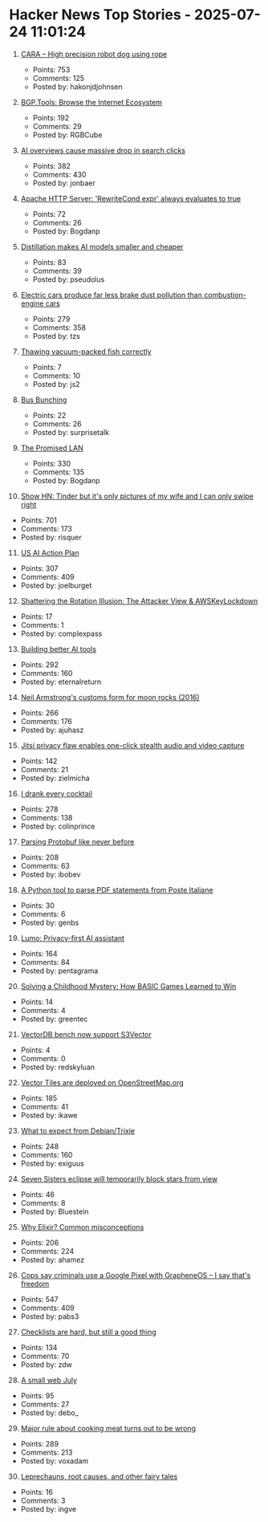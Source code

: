 # Hacker News Top Stories - 2025-07-24 11:01:24

1. [CARA – High precision robot dog using rope](https://www.aaedmusa.com/projects/cara)
   - Points: 753
   - Comments: 125
   - Posted by: hakonjdjohnsen

2. [BGP.Tools: Browse the Internet Ecosystem](https://bgp.tools/)
   - Points: 192
   - Comments: 29
   - Posted by: RGBCube

3. [AI overviews cause massive drop in search clicks](https://arstechnica.com/ai/2025/07/research-shows-google-ai-overviews-reduce-website-clicks-by-almost-half/)
   - Points: 382
   - Comments: 430
   - Posted by: jonbaer

4. [Apache HTTP Server: 'RewriteCond expr' always evaluates to true](https://github.com/apache/httpd/commit/8abb3d06b23975705ebcf4bf4476464fd0b9bd0b)
   - Points: 72
   - Comments: 26
   - Posted by: Bogdanp

5. [Distillation makes AI models smaller and cheaper](https://www.quantamagazine.org/how-distillation-makes-ai-models-smaller-and-cheaper-20250718/)
   - Points: 83
   - Comments: 39
   - Posted by: pseudolus

6. [Electric cars produce far less brake dust pollution than combustion-engine cars](https://modernengineeringmarvels.com/2025/07/22/surprising-science-how-electric-cars-quietly-transform-urban-air/)
   - Points: 279
   - Comments: 358
   - Posted by: tzs

7. [Thawing vacuum-packed fish correctly](https://www.canr.msu.edu/news/open_your_vacuum_packed_fish_before_thawing)
   - Points: 7
   - Comments: 10
   - Posted by: js2

8. [Bus Bunching](https://www.futilitycloset.com/2025/07/12/bus-bunching/)
   - Points: 22
   - Comments: 26
   - Posted by: surprisetalk

9. [The Promised LAN](https://tpl.house/)
   - Points: 330
   - Comments: 135
   - Posted by: Bogdanp

10. [Show HN: Tinder but it's only pictures of my wife and I can only swipe right](https://trytender.app/)
   - Points: 701
   - Comments: 173
   - Posted by: risquer

11. [US AI Action Plan](https://www.ai.gov/action-plan)
   - Points: 307
   - Comments: 409
   - Posted by: joelburget

12. [Shattering the Rotation Illusion: The Attacker View & AWSKeyLockdown](https://www.clutch.security/blog/shattering-the-rotation-illusion-part-6-the-attackers-perspective-and-introducing-awskeylockdown)
   - Points: 17
   - Comments: 1
   - Posted by: complexpass

13. [Building better AI tools](https://hazelweakly.me/blog/stop-building-ai-tools-backwards/)
   - Points: 292
   - Comments: 160
   - Posted by: eternalreturn

14. [Neil Armstrong's customs form for moon rocks (2016)](https://magazine.uc.edu/editors_picks/recent_features/armstrong/moonrocks.html)
   - Points: 266
   - Comments: 176
   - Posted by: ajuhasz

15. [Jitsi privacy flaw enables one-click stealth audio and video capture](https://zimzi.substack.com/p/jitsi-privacy-flaw-that-enables-one)
   - Points: 142
   - Comments: 21
   - Posted by: zielmicha

16. [I drank every cocktail](https://aaronson.org/blog/i-drank-every-cocktail)
   - Points: 278
   - Comments: 138
   - Posted by: colinprince

17. [Parsing Protobuf like never before](https://mcyoung.xyz/2025/07/16/hyperpb/)
   - Points: 208
   - Comments: 63
   - Posted by: ibobev

18. [A Python tool to parse PDF statements from Poste Italiane](https://github.com/genbs/poste-italiane-parser)
   - Points: 30
   - Comments: 6
   - Posted by: genbs

19. [Lumo: Privacy-first AI assistant](https://proton.me/blog/lumo-ai)
   - Points: 164
   - Comments: 84
   - Posted by: pentagrama

20. [Solving a Childhood Mystery: How BASIC Games Learned to Win](https://sublevelgames.github.io/blogs/2025-07-20-basic-game-hexapawn/)
   - Points: 14
   - Comments: 4
   - Posted by: greentec

21. [VectorDB bench now support S3Vector](https://github.com/zilliztech/VectorDBBench/pull/570)
   - Points: 4
   - Comments: 0
   - Posted by: redskyluan

22. [Vector Tiles are deployed on OpenStreetMap.org](https://blog.openstreetmap.org/2025/07/22/vector-tiles-are-deployed-on-openstreetmap-org/)
   - Points: 185
   - Comments: 41
   - Posted by: ikawe

23. [What to expect from Debian/Trixie](https://michael-prokop.at/blog/2025/07/20/what-to-expect-from-debian-trixie-newintrixie/)
   - Points: 248
   - Comments: 160
   - Posted by: exiguus

24. [Seven Sisters eclipse will temporarily block stars from view](https://www.discovermagazine.com/the-sciences/the-seven-sisters-eclipse-will-temporarily-block-stars-from-view)
   - Points: 46
   - Comments: 8
   - Posted by: Bluestein

25. [Why Elixir? Common misconceptions](https://matthewsinclair.com/blog/0181-why-elixir)
   - Points: 206
   - Comments: 224
   - Posted by: ahamez

26. [Cops say criminals use a Google Pixel with GrapheneOS – I say that's freedom](https://www.androidauthority.com/why-i-use-grapheneos-on-pixel-3575477/)
   - Points: 547
   - Comments: 409
   - Posted by: pabs3

27. [Checklists are hard, but still a good thing](https://utcc.utoronto.ca/~cks/space/blog/sysadmin/ChecklistsAreHardButGood)
   - Points: 134
   - Comments: 70
   - Posted by: zdw

28. [A small web July](https://smallcypress.bearblog.dev/a-small-web-july/)
   - Points: 95
   - Comments: 27
   - Posted by: debo_

29. [Major rule about cooking meat turns out to be wrong](https://www.seriouseats.com/meat-resting-science-11776272)
   - Points: 289
   - Comments: 213
   - Posted by: voxadam

30. [Leprechauns, root causes, and other fairy tales](https://www.tomdalling.com/blog/software-processes/leprechauns-root-causes-and-other-fairy-tails/)
   - Points: 16
   - Comments: 3
   - Posted by: ingve

